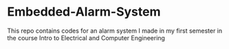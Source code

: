 # Embedded-Alarm-System
This repo contains codes for an alarm system I made in my first semester in the course Intro to Electrical and Computer Engineering
